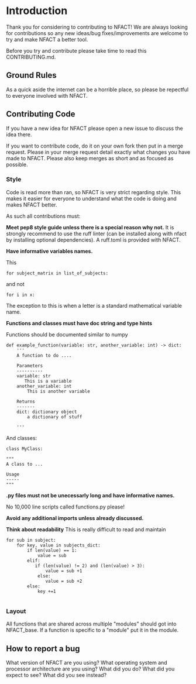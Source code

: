 # Introduction
Thank you for considering to contributing to NFACT!
We are always looking for contributions so any new ideas/bug fixes/improvements are welcome to try and make NFACT a better tool.

Before you try and contribute please take time to read this CONTRIBUTING.md. 

## Ground Rules
As a quick aside the internet can be a horrible place, so please be repectful to everyone involved with NFACT. 

## Contributing Code
If you have a new idea for NFACT please open a new issue to discuss the idea there. 

If you want to contribute code, do it on your own fork then put in a merge request. Please in your merge request detail exactly what changes you have made to NFACT. Please also keep merges as short and as focused as possible.

### Style
Code is read more than ran, so NFACT is very strict regarding style. This makes it easier for everyone to understand what the code is doing and makes NFACT better.

As such all contributions must:

**Meet pep8 style guide unless there is a special reason why not.**
It is strongly recommend to use the ruff linter (can be installed along with nfact by installing optional dependencies). A ruff.toml is provided with NFACT.

**Have informative variables names.**

This
```
for subject_matrix in list_of_subjects:
```
and not
```
for i in x:
```
The exception to this is when a letter is a standard mathematical variable name.

**Functions and classes must have doc string and type hints**

Functions should be documented similar to numpy
```
def example_function(variable: str, another_variable: int) -> dict:
    '''
    A function to do ....

    Parameters
    ----------
    variable: str
       This is a variable
    another_variable: int
        This is another variable
    
    Returns
    -------
    dict: dictionary object
        a dictionary of stuff

    '''
```

And classes:
```
class MyClass:

"""
A class to ...

Usage
-----
"""
```

**.py files must not be unecessarly long and have informative names.**

No 10,000 line scripts called functions.py please!

**Avoid any additional imports unless already discussed.**

**Think about readability**
This is really difficult to read and maintain

```
for sub in subject:
    for key, value in subjects_dict:
        if len(value) == 1:
            value = sub
        elif:
           if (len(value) != 2) and (len(value) > 3):
               value = sub +1
            else:
               value = sub +2     
        else:
            key +=1
        
```

### Layout

All functions that are shared across multiple "modules" should got into NFACT_base. If a function is specific to a "module" put it in the module. 

## How to report a bug

What version of NFACT are you using?
What operating system and processor architecture are you using?
What did you do?
What did you expect to see?
What did you see instead? 